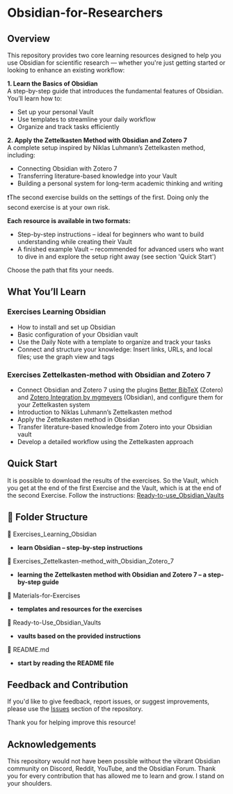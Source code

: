 # Obsidian-for-Researchers

## Overview
This repository provides two core learning resources designed to help you use Obsidian for scientific research — whether you're just getting started or looking to enhance an existing workflow:

**1. Learn the Basics of Obsidian** <br>
A step-by-step guide that introduces the fundamental features of Obsidian.
You’ll learn how to:
- Set up your personal Vault
- Use templates to streamline your daily workflow
- Organize and track tasks efficiently

**2. Apply the Zettelkasten Method with Obsidian and Zotero 7** <br>
A complete setup inspired by Niklas Luhmann’s Zettelkasten method, including:
- Connecting Obsidian with Zotero 7
- Transferring literature-based knowledge into your Vault
- Building a personal system for long-term academic thinking and writing

❗️The second exercise builds on the settings of the first. Doing only the second exercise is at your own risk.

**Each resource is available in two formats:**

- Step-by-step instructions – ideal for beginners who want to build understanding while creating their Vault
- A finished example Vault – recommended for advanced users who want to dive in and explore the setup right away (see section 'Quick Start')

Choose the path that fits your needs.

## What You’ll Learn

### Exercises Learning Obsidian
- How to install and set up Obsidian
- Basic configuration of your Obsidian vault
- Use the Daily Note with a template to organize and track your tasks
- Connect and structure your knowledge: Insert links, URLs, and local files; use the graph view and tags

### Exercises Zettelkasten-method with Obsidian and Zotero 7
- Connect Obsidian and Zotero 7 using the plugins [Better BibTeX](https://retorque.re/zotero-better-bibtex/index.html) (Zotero) and [Zotero Integration by mgmeyers](https://github.com/mgmeyers/obsidian-zotero-integration) (Obsidian), and configure them for your Zettelkasten system
- Introduction to Niklas Luhmann’s Zettelkasten method
- Apply the Zettelkasten method in Obsidian
- Transfer literature-based knowledge from Zotero into your Obsidian vault
- Develop a detailed workflow using the Zettelkasten approach

## Quick Start
It is possible to download the results of the exercises. So the Vault, which you get at the end of the first Exercise and the Vault, which is at the end of the second Exercise.
Follow the instructions: [Ready-to-use_Obsidian_Vaults](https://github.com/nfuchs-DSC/Obsidian-for-Researchers/tree/7d51c6fd277cfe65d4ab9c18e5017ea0b5f190ad/Ready-to-use_Obsidian_Vaults)


## 📂 Folder Structure

📁 Exercises_Learning_Obsidian <br>
 - **learn Obsidian – step-by-step instructions** <br>
 
📁 Exercises_Zettelkasten-method_with_Obsidian_Zotero_7 <br>
- **learning the Zettelkasten method with Obsidian and Zotero 7 – a step-by-step guide** <br>

📁 Materials-for-Exercises <br>
- **templates and resources for the exercises** <br>

📁 Ready-to-Use_Obsidian_Vaults <br>
- **vaults based on the provided instructions** <br>

📄 README.md <br>
- **start by reading the README file** <br>

## Feedback and Contribution

If you'd like to give feedback, report issues, or suggest improvements, please use the [Issues](https://github.com/nfuchs-DSC/Obsidian-for-Researchers/issues) section of the repository.  

Thank you for helping improve this resource!

## Acknowledgements
This repository would not have been possible without the vibrant Obsidian community on Discord, Reddit, YouTube, and the Obsidian Forum. Thank you for every contribution that has allowed me to learn and grow. I stand on your shoulders.


